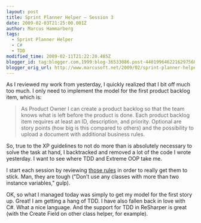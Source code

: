 ```yaml
---
layout: post
title: Sprint Planner Helper – Session 3
date: 2009-02-03T21:25:00.001Z
author: Marcus Hammarberg
tags:
  - Sprint Planner Helper
  - C#
  - TDD
modified_time: 2009-02-11T21:22:20.485Z
blogger_id: tag:blogger.com,1999:blog-36533086.post-4401996462216297568
blogger_orig_url: http://www.marcusoft.net/2009/02/sprint-planner-helper-hour-3.html
---
```


As I reviewed my work from yesterday, I quickly realized that I bit off much too much. I only need to implement the model for the first product backlog item, which is:

> As Product Owner I can create a product backlog so that the team knows what is left before the product is done. Each product backlog item requires at least an ID, description, and priority. Optional are story points (how big is this compared to others) and the possibility to upload a document with additional business rules.

So, true to the XP guidelines to not do more than is absolutely necessary to solve the task at hand, I backtracked and removed a lot of the code I wrote yesterday. I want to see where TDD and Extreme OOP take me.

I start each session by reviewing [those rules](http://milano-xpug.pbwiki.com/f/10080616-extreme-oop.pdf) in order to really get them to stick. Man, they are tough ("Don’t use any classes with more than two instance variables," gulp).

OK, so what I managed today was simply to get my model for the first story up. Great! I am getting a hang of TDD. I have also fallen back in love with C#. What a nice language. And the support for TDD in ReSharper is great (with the Create Field on other class helper, for example).
